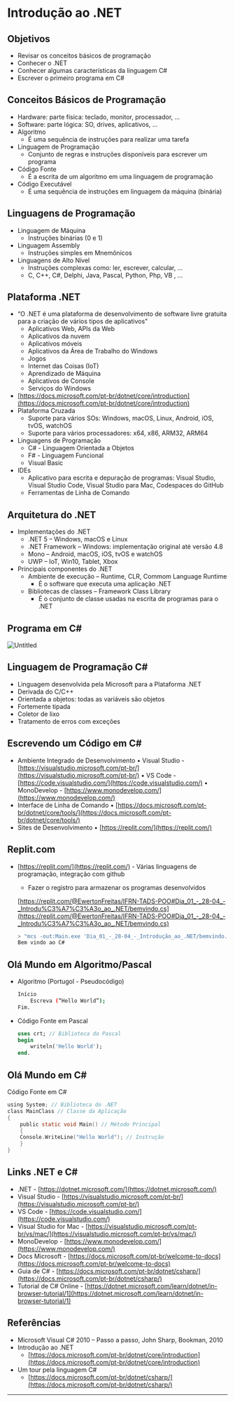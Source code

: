 # Introdução ao .NET

## Objetivos

- Revisar os conceitos básicos de programação
- Conhecer o .NET
- Conhecer algumas características da linguagem C#
- Escrever o primeiro programa em C#

## Conceitos Básicos de Programação

- Hardware: parte física: teclado, monitor, processador, ...
- Software: parte lógica: SO, drives, aplicativos, ...
- Algoritmo
    - É uma sequência de instruções para realizar uma tarefa
- Linguagem de Programação
    - Conjunto de regras e instruções disponíveis para escrever um programa
- Código Fonte
    - É a escrita de um algoritmo em uma linguagem de programação
- Código Executável
    - É uma sequência de instruções em linguagem da máquina (binária)

## Linguagens de Programação

- Linguagem de Máquina
    - Instruções binárias (0 e 1)
- Linguagem Assembly
    - Instruções simples em Mnemônicos
- Linguagens de Alto Nível
    - Instruções complexas como: ler, escrever, calcular, ...
    - C, C++, C#, Delphi, Java, Pascal, Python, Php, VB , ...

## Plataforma .NET

- “O .NET é uma plataforma de desenvolvimento de software livre gratuita para a criação de vários tipos de aplicativos”
    - Aplicativos Web, APIs da Web
    - Aplicativos da nuvem
    - Aplicativos móveis
    - Aplicativos da Área de Trabalho do Windows
    - Jogos
    - Internet das Coisas (IoT)
    - Aprendizado de Máquina
    - Aplicativos de Console
    - Serviços do Windows
- [https://docs.microsoft.com/pt-br/dotnet/core/introduction](https://docs.microsoft.com/pt-br/dotnet/core/introduction)
- Plataforma Cruzada
    - Suporte para vários SOs: Windows, macOS, Linux, Android, iOS, tvOS, watchOS
    - Suporte para vários processadores: x64, x86, ARM32, ARM64
- Linguagens de Programação
    - C# - Linguagem Orientada a Objetos
    - F# - Linguagem Funcional
    - Visual Basic
- IDEs
    - Aplicativo para escrita e depuração de programas: Visual Studio, Visual Studio Code, Visual Studio para Mac, Codespaces do GitHub
    - Ferramentas de Linha de Comando

## Arquitetura do .NET

- Implementações do .NET
    - .NET 5 – Windows, macOS e Linux
    - .NET Framework – Windows: implementação original até versão 4.8
    - Mono – Android, macOS, iOS, tvOS e watchOS
    - UWP – IoT, Win10, Tablet, Xbox
- Principais componentes do .NET
    - Ambiente de execução – Runtime, CLR, Commom Language Runtime
        - É o software que executa uma aplicação .NET
    - Bibliotecas de classes – Framework Class Library
        - É o conjunto de classe usadas na escrita de programas para o .NET

## Programa em C#

![Untitled](https://s3-us-west-2.amazonaws.com/secure.notion-static.com/e07990af-18fe-48f8-933e-b630b013c7d3/Untitled.png)

## Linguagem de Programação C#

- Linguagem desenvolvida pela Microsoft para a Plataforma .NET
- Derivada do C/C++
- Orientada a objetos: todas as variáveis são objetos
- Fortemente tipada
- Coletor de lixo
- Tratamento de erros com exceções

## Escrevendo um Código em C#

- Ambiente Integrado de Desenvolvimento
• Visual Studio - [https://visualstudio.microsoft.com/pt-br/](https://visualstudio.microsoft.com/pt-br/)
• VS Code - [https://code.visualstudio.com/](https://code.visualstudio.com/)
• MonoDevelop - [https://www.monodevelop.com/](https://www.monodevelop.com/)
- Interface de Linha de Comando
• [https://docs.microsoft.com/pt-br/dotnet/core/tools/](https://docs.microsoft.com/pt-br/dotnet/core/tools/)
- Sites de Desenvolvimento
• [https://replit.com/](https://replit.com/)

## Replit.com

- [https://replit.com/](https://replit.com/) - Várias linguagens de programação, integração com github
    - Fazer o registro para armazenar os programas desenvolvidos
    
    [https://replit.com/@EwertonFreitas/IFRN-TADS-POO#Dia_01_-_28-04_-_Introdu%C3%A7%C3%A3o_ao_.NET/bemvindo.cs](https://replit.com/@EwertonFreitas/IFRN-TADS-POO#Dia_01_-_28-04_-_Introdu%C3%A7%C3%A3o_ao_.NET/bemvindo.cs)
    
    ```bash
    > "mcs -out:Main.exe 'Dia_01_-_28-04_-_Introdução_ao_.NET/bemvindo.cs' ; mono Main.exe"
    Bem vindo ao C#
    ```
    

## Olá Mundo em Algoritmo/Pascal

- Algoritmo (Portugol - Pseudocódigo)
    
    ```bash
    Início
        Escreva (“Hello World”);
    Fim.
    ```
    
- Código Fonte em Pascal
    
    ```pascal
    uses crt; // Biblioteca do Pascal
    begin
        writeln('Hello World');
    end.
    ```
    

## Olá Mundo em C#

Código Fonte em C#

```c
using System; // Biblioteca do .NET
class MainClass // Classe da Aplicação
{
    public static void Main() // Método Principal
    {
    Console.WriteLine("Hello World"); // Instrução
    }
}
```

## Links .NET e C#

- .NET - [https://dotnet.microsoft.com/](https://dotnet.microsoft.com/)
- Visual Studio - [https://visualstudio.microsoft.com/pt-br/](https://visualstudio.microsoft.com/pt-br/)
- VS Code - [https://code.visualstudio.com/](https://code.visualstudio.com/)
- Visual Studio for Mac - [https://visualstudio.microsoft.com/pt-br/vs/mac/](https://visualstudio.microsoft.com/pt-br/vs/mac/)
- MonoDevelop - [https://www.monodevelop.com/](https://www.monodevelop.com/)
- Docs Microsoft - [https://docs.microsoft.com/pt-br/welcome-to-docs](https://docs.microsoft.com/pt-br/welcome-to-docs)
- Guia de C# - [https://docs.microsoft.com/pt-br/dotnet/csharp/](https://docs.microsoft.com/pt-br/dotnet/csharp/)
- Tutorial de C# Online - [https://dotnet.microsoft.com/learn/dotnet/in-browser-tutorial/1](https://dotnet.microsoft.com/learn/dotnet/in-browser-tutorial/1)

## Referências

- Microsoft Visual C# 2010 – Passo a passo, John Sharp, Bookman, 2010
- Introdução ao .NET
    - [https://docs.microsoft.com/pt-br/dotnet/core/introduction](https://docs.microsoft.com/pt-br/dotnet/core/introduction)
- Um tour pela linguagem C#
    - [https://docs.microsoft.com/pt-br/dotnet/csharp/](https://docs.microsoft.com/pt-br/dotnet/csharp/)

---